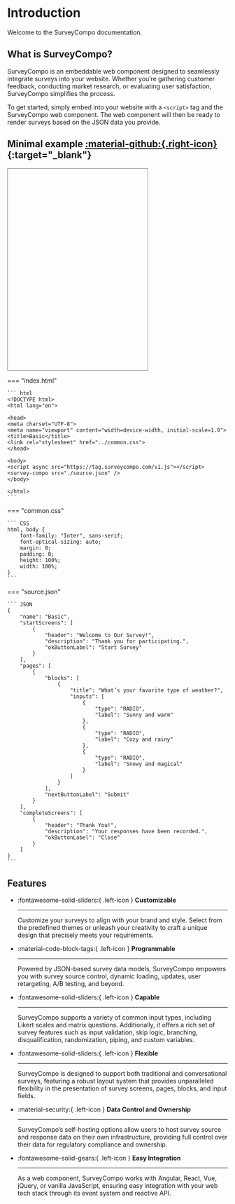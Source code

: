 # Introduction

Welcome to the SurveyCompo documentation.


## What is SurveyCompo?

SurveyCompo is an embeddable web component designed to seamlessly integrate surveys into your website. Whether you’re gathering customer feedback, conducting market research, or evaluating user satisfaction, SurveyCompo simplifies the process.


To get started, simply embed into your website with a `<script>` tag and the SurveyCompo web component. The web component will then be ready to render surveys based on the JSON data you provide.



## Minimal example [:material-github:{.right-icon}](https://github.com/SurveyCompo/examples/tree/main/examples/basic){:target="\_blank"}


<div style="resize: both; border: 1px solid gray; width: 320px; height: 460px">
	<survey-compo
		src="https://surveycompo.github.io/examples/examples/basic/source.json"
	/>
</div>

=== "index.html"

    ``` html
    <!DOCTYPE html>
    <html lang="en">

    <head>
    <meta charset="UTF-8">
    <meta name="viewport" content="width=device-width, initial-scale=1.0">
    <title>Basic</title>
    <link rel="stylesheet" href="../common.css">
    </head>

    <body>
    <script async src="https://tag.surveycompo.com/v1.js"></script>
    <survey-compo src="./source.json" />
    </body>

    </html>
    ```

=== "common.css"

    ``` CSS
    html, body {
        font-family: "Inter", sans-serif;
        font-optical-sizing: auto;
        margin: 0;
        padding: 0;
        height: 100%;
        width: 100%;
    }
    ```

=== "source.json"

    ``` JSON
	{
		"name": "Basic",
		"startScreens": [
			{
				"header": "Welcome to Our Survey!",
				"description": "Thank you for participating.",
				"okButtonLabel": "Start Survey"
			}
		],
		"pages": [
			{
				"blocks": [
					{
						"title": "What’s your favorite type of weather?",
						"inputs": [
							{
								"type": "RADIO",
								"label": "Sunny and warm"
							},
							{
								"type": "RADIO",
								"label": "Cozy and rainy"
							},
							{
								"type": "RADIO",
								"label": "Snowy and magical"
							}
						]
					}
				],
				"nextButtonLabel": "Submit"
			}
		],
		"completeScreens": [
			{
				"header": "Thank You!",
				"description": "Your responses have been recorded.",
				"okButtonLabel": "Close"
			}
		]
	}
  	```

## Features


<div class="grid cards" markdown>

-   :fontawesome-solid-sliders:{ .left-icon } __Customizable__

    ---

    Customize your surveys to align with your brand and style. Select from the predefined themes or unleash your creativity to craft a unique design that precisely meets your requirements.


-   :material-code-block-tags:{ .left-icon } __Programmable__

    ---

    Powered by JSON-based survey data models, SurveyCompo empowers you with survey source control, dynamic loading, updates, user retargeting, A/B testing, and beyond.


-   :fontawesome-solid-sliders:{ .left-icon } __Capable__

    ---

    SurveyCompo supports a variety of common input types, including Likert scales and matrix questions. Additionally, it offers a rich set of survey features such as input validation, skip logic, branching, disqualification, randomization, piping, and custom variables.


-   :fontawesome-solid-sliders:{ .left-icon } __Flexible__

    ---

    SurveyCompo is designed to support both traditional and conversational surveys, featuring a robust layout system that provides unparalleled flexibility in the presentation of survey screens, pages, blocks, and input fields.



-   :material-security:{ .left-icon } __Data Control and Ownership__

    ---

    SurveyCompo’s self-hosting options allow users to host survey source and response data on their own infrastructure, providing full control over their data for regulatory compliance and ownership.

-   :fontawesome-solid-gears:{ .left-icon } __Easy Integration__

    ---

    As a web component, SurveyCompo works with Angular, React, Vue, jQuery, or vanilla JavaScript, ensuring easy integration with your web tech stack through its event system and reactive API.

</div>


